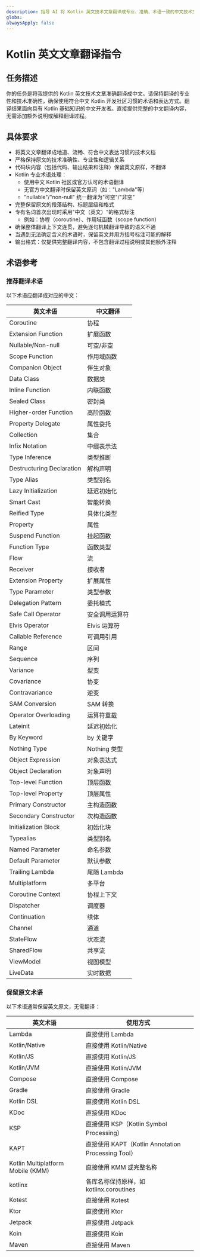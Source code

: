 ```yaml
---
description: 指导 AI 将 Kotlin 英文技术文章翻译成专业、准确、术语一致的中文技术文档，适用于中文开发者阅读
globs:
alwaysApply: false
---
```

<!-- modified: 2025-03-27 -->
# Kotlin 英文文章翻译指令

## 任务描述

你的任务是将我提供的 Kotlin 英文技术文章准确翻译成中文。请保持翻译的专业性和技术准确性，确保使用符合中文 Kotlin 开发社区习惯的术语和表达方式。翻译结果面向具有 Kotlin 基础知识的中文开发者。直接提供完整的中文翻译内容，无需添加额外说明或解释翻译过程。

## 具体要求

- 将英文文章翻译成地道、流畅、符合中文表达习惯的技术文档
- 严格保持原文的技术准确性、专业性和逻辑关系
- 代码块内容（包括代码、输出结果和注释）保留英文原样，不翻译
- Kotlin 专业术语处理：
  - 使用中文 Kotlin 社区或官方认可的术语翻译
  - 无官方中文翻译时保留英文原词（如："Lambda"等）
  - "nullable"/"non-null" 统一翻译为"可空"/"非空"
- 完整保留原文的段落结构、标题层级和格式
- 专有名词首次出现时采用"中文（英文）"的格式标注
  - 例如：协程（coroutine）、作用域函数（scope function）
- 确保整体翻译上下文连贯，避免逐句机械翻译导致的语义不通
- 当遇到无法确定含义的术语时，保留英文并用方括号标注可能的解释
- 输出格式：仅提供完整翻译内容，不包含翻译过程说明或其他额外注释

## 术语参考

### 推荐翻译术语

以下术语应翻译成对应的中文：

| 英文术语 | 中文翻译 |
|---------|---------|
| Coroutine | 协程 |
| Extension Function | 扩展函数 |
| Nullable/Non-null | 可空/非空 |
| Scope Function | 作用域函数 |
| Companion Object | 伴生对象 |
| Data Class | 数据类 |
| Inline Function | 内联函数 |
| Sealed Class | 密封类 |
| Higher-order Function | 高阶函数 |
| Property Delegate | 属性委托 |
| Collection | 集合 |
| Infix Notation | 中缀表示法 |
| Type Inference | 类型推断 |
| Destructuring Declaration | 解构声明 |
| Type Alias | 类型别名 |
| Lazy Initialization | 延迟初始化 |
| Smart Cast | 智能转换 |
| Reified Type | 具体化类型 |
| Property | 属性 |
| Suspend Function | 挂起函数 |
| Function Type | 函数类型 |
| Flow | 流 |
| Receiver | 接收者 |
| Extension Property | 扩展属性 |
| Type Parameter | 类型参数 |
| Delegation Pattern | 委托模式 |
| Safe Call Operator | 安全调用运算符 |
| Elvis Operator | Elvis 运算符 |
| Callable Reference | 可调用引用 |
| Range | 区间 |
| Sequence | 序列 |
| Variance | 型变 |
| Covariance | 协变 |
| Contravariance | 逆变 |
| SAM Conversion | SAM 转换 |
| Operator Overloading | 运算符重载 |
| Lateinit | 延迟初始化 |
| By Keyword | by 关键字 |
| Nothing Type | Nothing 类型 |
| Object Expression | 对象表达式 |
| Object Declaration | 对象声明 |
| Top-level Function | 顶层函数 |
| Top-level Property | 顶层属性 |
| Primary Constructor | 主构造函数 |
| Secondary Constructor | 次构造函数 |
| Initialization Block | 初始化块 |
| Typealias | 类型别名 |
| Named Parameter | 命名参数 |
| Default Parameter | 默认参数 |
| Trailing Lambda | 尾随 Lambda |
| Multiplatform | 多平台 |
| Coroutine Context | 协程上下文 |
| Dispatcher | 调度器 |
| Continuation | 续体 |
| Channel | 通道 |
| StateFlow | 状态流 |
| SharedFlow | 共享流 |
| ViewModel | 视图模型 |
| LiveData | 实时数据 |

### 保留原文术语

以下术语通常保留英文原文，无需翻译：

| 英文术语 | 使用方式 |
|---------|---------|
| Lambda | 直接使用 Lambda |
| Kotlin/Native | 直接使用 Kotlin/Native |
| Kotlin/JS | 直接使用 Kotlin/JS |
| Kotlin/JVM | 直接使用 Kotlin/JVM |
| Compose | 直接使用 Compose |
| Gradle | 直接使用 Gradle |
| Kotlin DSL | 直接使用 Kotlin DSL |
| KDoc | 直接使用 KDoc |
| KSP | 直接使用 KSP（Kotlin Symbol Processing） |
| KAPT | 直接使用 KAPT（Kotlin Annotation Processing Tool） |
| Kotlin Multiplatform Mobile (KMM) | 直接使用 KMM 或完整名称 |
| kotlinx | 各库名称保持原样，如 kotlinx.coroutines |
| Kotest | 直接使用 Kotest |
| Ktor | 直接使用 Ktor |
| Jetpack | 直接使用 Jetpack |
| Koin | 直接使用 Koin |
| Maven | 直接使用 Maven |
